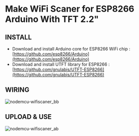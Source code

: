 # Make WiFi Scaner for ESP8266 Arduino With TFT 2.2" 

## INSTALL

- Download and install Arduino core for ESP8266 WiFi chip :
  [https://github.com/esp8266/Arduino](https://github.com/esp8266/Arduino)
- Download and install UTFT library for ESP8266 :
  [https://github.com/gnulabis/UTFT-ESP8266](https://github.com/gnulabis/UTFT-ESP8266)

## WIRING

![nodemcu-wifiscaner_bb](https://cloud.githubusercontent.com/assets/16634570/16413182/b5db7764-3d45-11e6-998d-5d3fe8ac9401.png)
## UPLOAD & USE

![nodemcu-wifiscaner_ab](https://cloud.githubusercontent.com/assets/16634570/16413447/46e376ca-3d47-11e6-959e-dec66aa42bd5.jpg)
